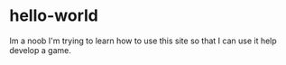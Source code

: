 # hello-world
Im a noob
I'm trying to learn how to use this site so that I can use it help develop a game.
